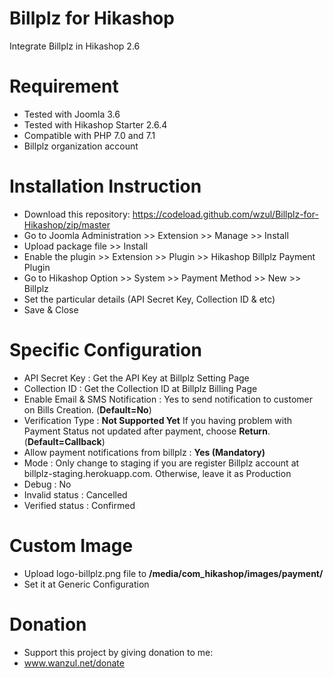 # Billplz for Hikashop
Integrate Billplz in Hikashop 2.6

# Requirement

  * Tested with Joomla 3.6
  * Tested with Hikashop Starter 2.6.4
  * Compatible with PHP 7.0 and 7.1
  * Billplz organization account

# Installation Instruction

  * Download this repository: https://codeload.github.com/wzul/Billplz-for-Hikashop/zip/master
  * Go to Joomla Administration >> Extension >> Manage >> Install
  * Upload package file >> Install
  * Enable the plugin >> Extension >> Plugin >> Hikashop Billplz Payment Plugin
  * Go to Hikashop Option >> System >> Payment Method >> New >> Billplz
  * Set the particular details (API Secret Key, Collection ID & etc)
  * Save & Close
  
# Specific Configuration

  * API Secret Key : Get the API Key at Billplz Setting Page
  * Collection ID : Get the Collection ID at Billplz Billing Page
  * Enable Email & SMS Notification : Yes to send notification to customer on Bills Creation. (**Default=No**)
  * Verification Type : **Not Supported Yet** If you having problem with Payment Status not updated after payment, choose **Return**. (**Default=Callback**)
  * Allow payment notifications from billplz : **Yes (Mandatory)**
  * Mode : Only change to staging if you are register Billplz account at billplz-staging.herokuapp.com. Otherwise, leave it as Production
  * Debug : No
  * Invalid status : Cancelled
  * Verified status : Confirmed
  
# Custom Image

  * Upload logo-billplz.png file to **/media/com_hikashop/images/payment/**
  * Set it at Generic Configuration
  
# Donation

  * Support this project by giving donation to me:
  * www.wanzul.net/donate
  
